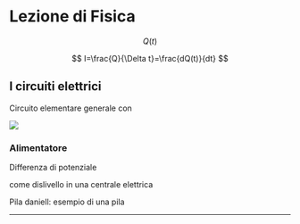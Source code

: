# Lezione di Fisica


$$
Q(t)
$$


$$
I=\frac{Q}{\Delta t}=\frac{dQ(t)}{dt}
$$


## I circuiti elettrici

Circuito elementare generale con 


![](https://i.imgur.com/uq9vuK7.jpg)

### Alimentatore

Differenza di potenziale


come dislivello in una centrale elettrica


Pila daniell: esempio di una pila


---

<!--stackedit_data:
eyJoaXN0b3J5IjpbMTA3MjAzOTM0Nyw5ODY3MjU2Nl19
-->